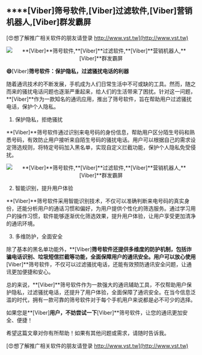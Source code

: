 ## ****[Viber]**筛号软件,**[Viber]**过滤软件,**[Viber]**营销机器人,**[Viber]**群发霸屏**

[😍想了解推广相关软件的朋友请登录 http://www.vst.tw](http://www.vst.tw)

 <center><img src="https://vst.tw/MP4/tuiguang/png/1.png" alt="**[Viber]**筛号软件,**[Viber]**过滤软件,**[Viber]**营销机器人,**[Viber]**群发霸屏"></center>

**😄**[Viber]**筛号软件：保护隐私，过滤骚扰电话的利器**

随着通讯技术的不断发展，手机成为人们日常生活中不可或缺的工具。然而，随之而来的骚扰电话问题也逐渐严重起来，给人们的生活带来了困扰。针对这一问题，**[Viber]**作为一款知名的通讯应用，推出了筛号软件，旨在帮助用户过滤骚扰电话，保护个人隐私。

1. 保护隐私，拒绝骚扰

**[Viber]**筛号软件通过识别来电号码的身份信息，帮助用户区分陌生号码和熟悉号码，有效防止用户接听来自陌生号码的骚扰电话。用户可以根据自己的需求设定筛选规则，将特定号码加入黑名单，实现自定义拦截功能，保护个人隐私免受侵扰。

 <center><img src="https://vst.tw/MP4/tuiguang/png/4.png" alt="**[Viber]**筛号软件,**[Viber]**过滤软件,**[Viber]**营销机器人,**[Viber]**群发霸屏"></center>

2. 智能识别，提升用户体验

**[Viber]**筛号软件采用智能识别技术，不仅可以准确判断来电号码的真实身份，还能分析用户的通话习惯和偏好，为用户提供个性化的筛选服务。通过学习用户的操作习惯，软件能够逐渐优化筛选效果，提升用户体验，让用户享受更加清净的通讯环境。

3. 多维防护，全面安全

除了基本的黑名单功能外，**[Viber]**筛号软件还提供多维度的防护机制，包括诈骗电话识别、垃圾短信拦截等功能，全面保障用户的通讯安全。用户可以放心使用**[Viber]**筛号软件，不仅可以过滤骚扰电话，还能有效预防通讯安全问题，让通讯更加便捷和安心。

总的来说，**[Viber]**筛号软件作为一款强大的通讯辅助工具，不仅帮助用户保护隐私，过滤骚扰电话，还提升了用户体验，全面保障了通讯安全。在当今信息泛滥的时代，拥有一款可靠的筛号软件对于每个手机用户来说都是必不可少的选择。

如果您是**[Viber]**用户，不妨尝试一下**[Viber]**筛号软件，让您的通讯更加安全、便捷！

希望这篇文章对你有所帮助！如果有其他问题或需求，请随时告诉我。

[😍想了解推广相关软件的朋友请登录 http://www.vst.tw](http://www.vst.tw)



